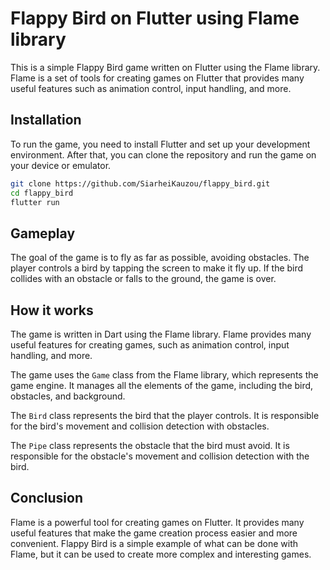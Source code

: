 # Flappy Bird on Flutter using Flame library

This is a simple Flappy Bird game written on Flutter using the Flame library. Flame is a set of tools for creating games on Flutter that provides many useful features such as animation control, input handling, and more.

## Installation

To run the game, you need to install Flutter and set up your development environment. After that, you can clone the repository and run the game on your device or emulator.

```bash
git clone https://github.com/SiarheiKauzou/flappy_bird.git
cd flappy_bird
flutter run
```

## Gameplay

The goal of the game is to fly as far as possible, avoiding obstacles. The player controls a bird by tapping the screen to make it fly up. If the bird collides with an obstacle or falls to the ground, the game is over.

## How it works

The game is written in Dart using the Flame library. Flame provides many useful features for creating games, such as animation control, input handling, and more.

The game uses the `Game` class from the Flame library, which represents the game engine. It manages all the elements of the game, including the bird, obstacles, and background.

The `Bird` class represents the bird that the player controls. It is responsible for the bird's movement and collision detection with obstacles.

The `Pipe` class represents the obstacle that the bird must avoid. It is responsible for the obstacle's movement and collision detection with the bird.

## Conclusion

Flame is a powerful tool for creating games on Flutter. It provides many useful features that make the game creation process easier and more convenient. Flappy Bird is a simple example of what can be done with Flame, but it can be used to create more complex and interesting games.